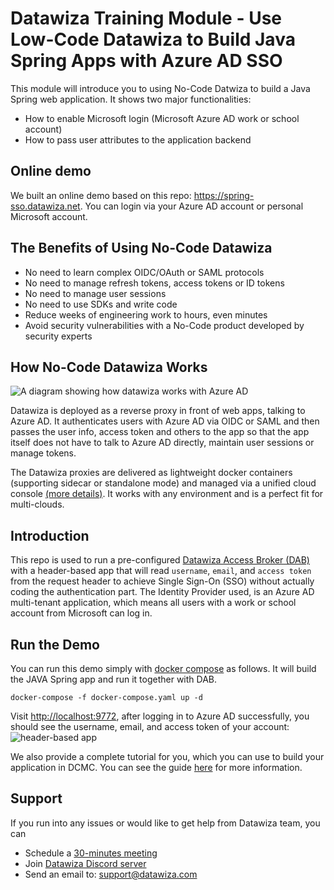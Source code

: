 # Datawiza Training Module - Use Low-Code Datawiza to Build Java Spring Apps with Azure AD SSO

This module will introduce you to using No-Code Datwiza to build a Java Spring web application. It shows two major functionalities:

- How to enable Microsoft login (Microsoft Azure AD work or school account)
- How to pass user attributes to the application backend

## Online demo

We built an online demo based on this repo: https://spring-sso.datawiza.net. You can login via your Azure AD account or personal Microsoft account.

## The Benefits of Using No-Code Datawiza

- No need to learn complex OIDC/OAuth or SAML protocols
- No need to manage refresh tokens, access tokens or ID tokens
- No need to manage user sessions
- No need to use SDKs and write code
- Reduce weeks of engineering work to hours, even minutes
- Avoid security vulnerabilities with a No-Code product developed by security experts

## How No-Code Datawiza Works

![A diagram showing how datawiza works with Azure AD ](/img/how-datawiza-works.png)

Datawiza is deployed as a reverse proxy in front of web apps, talking to Azure AD. It authenticates users with Azure AD via OIDC or SAML and then passes the user info, access token and others to the app so that the app itself does not have to talk to Azure AD directly, maintain user sessions or manage tokens.

The Datawiza proxies are delivered as lightweight docker containers (supporting sidecar or standalone mode) and managed via a unified cloud console [(more details)](https://www.datawiza.com/platform/). It works with any environment and is a perfect fit for multi-clouds.

## Introduction

This repo is used to run a pre-configured [Datawiza Access Broker (DAB)](https://docs.datawiza.com/overview.html#what-is-datawiza-access-broker) with a header-based app that will read `username`, `email`, and `access token` from the request header to achieve Single Sign-On (SSO) without actually coding the authentication part. The Identity Provider used, is an Azure AD multi-tenant application, which means all users with a work or school account from Microsoft can log in.

## Run the Demo

You can run this demo simply with [docker compose](https://docs.docker.com/compose/) as follows. It will build the JAVA Spring app and run it together with DAB. 

```shell
docker-compose -f docker-compose.yaml up -d
```

Visit [http://localhost:9772](http://localhost:9772), after logging in to Azure AD successfully, you should see the username, email, and access token of your account:
![header-based app](/img/java/response.png)

We also provide a complete tutorial for you, which you can use to build your application in DCMC. You can see the guide [here](/demo/java/README.md) for more information.


## Support

If you run into any issues or would like to get help from Datawiza team, you can

- Schedule a [30-minutes meeting](https://calendly.com/datawiza/30min)
- Join [Datawiza Discord server](https://discord.com/invite/Sn3nbc83Up)
- Send an email to: [support@datawiza.com](mailto:support@datawiza.com)
